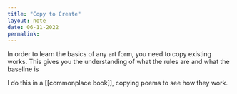 ```yaml
---
title: "Copy to Create"
layout: note
date: 06-11-2022
permalink:
---
```


In order to learn the basics of any art form, you need to copy existing works. This gives you the understanding of what the rules are and what the baseline is

I do this in a [[commonplace book]], copying poems to see how they work. 